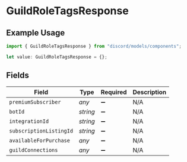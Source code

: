 # GuildRoleTagsResponse

## Example Usage

```typescript
import { GuildRoleTagsResponse } from "discord/models/components";

let value: GuildRoleTagsResponse = {};
```

## Fields

| Field                   | Type                    | Required                | Description             |
| ----------------------- | ----------------------- | ----------------------- | ----------------------- |
| `premiumSubscriber`     | *any*                   | :heavy_minus_sign:      | N/A                     |
| `botId`                 | *string*                | :heavy_minus_sign:      | N/A                     |
| `integrationId`         | *string*                | :heavy_minus_sign:      | N/A                     |
| `subscriptionListingId` | *string*                | :heavy_minus_sign:      | N/A                     |
| `availableForPurchase`  | *any*                   | :heavy_minus_sign:      | N/A                     |
| `guildConnections`      | *any*                   | :heavy_minus_sign:      | N/A                     |